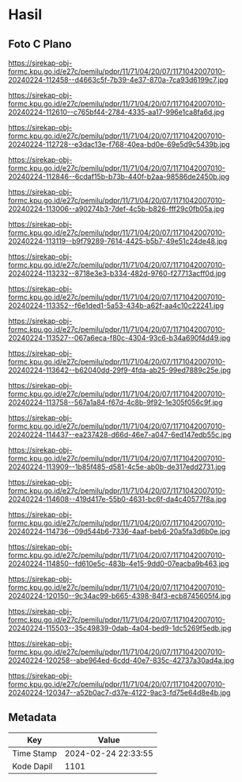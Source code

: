 # Hasil

## Foto C Plano

https://sirekap-obj-formc.kpu.go.id/e27c/pemilu/pdpr/11/71/04/20/07/1171042007010-20240224-112458--d4663c5f-7b39-4e37-870a-7ca93d6199c7.jpg

https://sirekap-obj-formc.kpu.go.id/e27c/pemilu/pdpr/11/71/04/20/07/1171042007010-20240224-112610--c765bf44-2784-4335-aa17-996e1ca8fa6d.jpg

https://sirekap-obj-formc.kpu.go.id/e27c/pemilu/pdpr/11/71/04/20/07/1171042007010-20240224-112728--e3dac13e-f768-40ea-bd0e-69e5d9c5439b.jpg

https://sirekap-obj-formc.kpu.go.id/e27c/pemilu/pdpr/11/71/04/20/07/1171042007010-20240224-112846--6cdaf15b-b73b-440f-b2aa-98586de2450b.jpg

https://sirekap-obj-formc.kpu.go.id/e27c/pemilu/pdpr/11/71/04/20/07/1171042007010-20240224-113006--a90274b3-7def-4c5b-b826-fff29c0fb05a.jpg

https://sirekap-obj-formc.kpu.go.id/e27c/pemilu/pdpr/11/71/04/20/07/1171042007010-20240224-113119--b9f79289-7614-4425-b5b7-49e51c24de48.jpg

https://sirekap-obj-formc.kpu.go.id/e27c/pemilu/pdpr/11/71/04/20/07/1171042007010-20240224-113232--8718e3e3-b334-482d-9760-f27713acff0d.jpg

https://sirekap-obj-formc.kpu.go.id/e27c/pemilu/pdpr/11/71/04/20/07/1171042007010-20240224-113352--f6e1ded1-5a53-434b-a62f-aa4c10c22241.jpg

https://sirekap-obj-formc.kpu.go.id/e27c/pemilu/pdpr/11/71/04/20/07/1171042007010-20240224-113527--067a6eca-f80c-4304-93c6-b34a690f4d49.jpg

https://sirekap-obj-formc.kpu.go.id/e27c/pemilu/pdpr/11/71/04/20/07/1171042007010-20240224-113642--b62040dd-29f9-4fda-ab25-99ed7889c25e.jpg

https://sirekap-obj-formc.kpu.go.id/e27c/pemilu/pdpr/11/71/04/20/07/1171042007010-20240224-113758--567a1a84-f67d-4c8b-9f92-1e305f056c9f.jpg

https://sirekap-obj-formc.kpu.go.id/e27c/pemilu/pdpr/11/71/04/20/07/1171042007010-20240224-114437--ea237428-d66d-46e7-a047-6ed147edb55c.jpg

https://sirekap-obj-formc.kpu.go.id/e27c/pemilu/pdpr/11/71/04/20/07/1171042007010-20240224-113909--1b85f485-d581-4c5e-ab0b-de317edd2731.jpg

https://sirekap-obj-formc.kpu.go.id/e27c/pemilu/pdpr/11/71/04/20/07/1171042007010-20240224-114608--419d417e-55b0-4631-bc6f-da4c40577f8a.jpg

https://sirekap-obj-formc.kpu.go.id/e27c/pemilu/pdpr/11/71/04/20/07/1171042007010-20240224-114736--09d544b6-7336-4aaf-beb6-20a5fa3d6b0e.jpg

https://sirekap-obj-formc.kpu.go.id/e27c/pemilu/pdpr/11/71/04/20/07/1171042007010-20240224-114850--fd610e5c-483b-4e15-9dd0-07eacba9b463.jpg

https://sirekap-obj-formc.kpu.go.id/e27c/pemilu/pdpr/11/71/04/20/07/1171042007010-20240224-120150--9c34ac99-b665-4398-84f3-ecb8745605f4.jpg

https://sirekap-obj-formc.kpu.go.id/e27c/pemilu/pdpr/11/71/04/20/07/1171042007010-20240224-115503--35c49839-0dab-4a04-bed9-1dc5269f5edb.jpg

https://sirekap-obj-formc.kpu.go.id/e27c/pemilu/pdpr/11/71/04/20/07/1171042007010-20240224-120258--abe964ed-6cdd-40e7-835c-42737a30ad4a.jpg

https://sirekap-obj-formc.kpu.go.id/e27c/pemilu/pdpr/11/71/04/20/07/1171042007010-20240224-120347--a52b0ac7-d37e-4122-9ac3-fd75e64d8e4b.jpg


## Metadata

| Key        | Value               |
| ---------- | ------------------- |
| Time Stamp | 2024-02-24 22:33:55 |
| Kode Dapil | 1101                |



